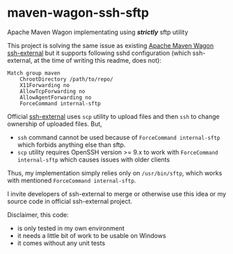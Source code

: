# maven-wagon-ssh-sftp
Apache Maven Wagon implementating using ***strictly*** sftp utility

This project is solving the same issue as existing [Apache Maven Wagon ssh-external](https://maven.apache.org/wagon/wagon-providers/wagon-ssh-external/) but it supports
following sshd configuration (which ssh-external, at the time of writing this readme, does not):

    Match group maven
        ChrootDirectory /path/to/repo/
        X11Forwarding no
        AllowTcpForwarding no
        AllowAgentForwarding no
        ForceCommand internal-sftp

Official [ssh-external](https://maven.apache.org/wagon/wagon-providers/wagon-ssh-external/) uses `scp` utility to upload files and then `ssh` to change ownership of uploaded files. But,

* `ssh` command cannot be used because of `ForceCommand internal-sftp` which forbids anything else than sftp.
* `scp` utility requires OpenSSH version >= 9.x to work with `ForceCommand internal-sftp` which causes issues with older clients

Thus, my implementation simply relies only on `/usr/bin/sftp`, which works with mentioned `ForceCommand internal-sftp`.

I invite developers of ssh-external to merge or otherwise use this idea or my source code in official ssh-external project.

Disclaimer, this code:

* is only tested in my own environment
* it needs a little bit of work to be usable on Windows
* it comes without any unit tests

